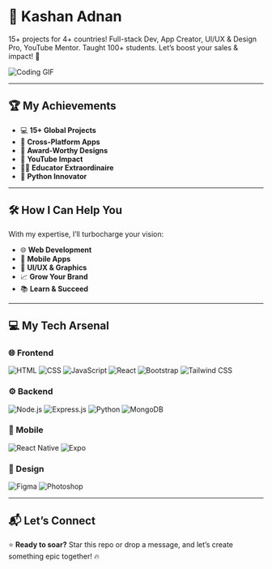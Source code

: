 # 🚀 Kashan Adnan

15+ projects for 4+ countries! Full-stack Dev, App Creator, UI/UX & Design Pro, YouTube Mentor. Taught 100+ students. Let’s boost your sales & impact! 🚀

![Coding GIF](https://media.giphy.com/media/LmNwrBhejkK9EFP504/giphy.gif)

---

## 🏆 My Achievements

- 💻 **15+ Global Projects**
- 📱 **Cross-Platform Apps**
- 🎨 **Award-Worthy Designs**
- 🎥 **YouTube Impact**
- 👨‍🏫 **Educator Extraordinaire**
- 🐍 **Python Innovator**

---

## 🛠️ How I Can Help You

With my expertise, I’ll turbocharge your vision:
- 🌐 **Web Development**
- 📱 **Mobile Apps**
- 🎨 **UI/UX & Graphics**
- 📈 **Grow Your Brand**
- 📚 **Learn & Succeed**

---

## 💻 My Tech Arsenal

### 🌐 Frontend
![HTML](https://skillicons.dev/icons?i=html) ![CSS](https://skillicons.dev/icons?i=css) ![JavaScript](https://skillicons.dev/icons?i=js) ![React](https://skillicons.dev/icons?i=react) ![Bootstrap](https://skillicons.dev/icons?i=bootstrap) ![Tailwind CSS](https://skillicons.dev/icons?i=tailwind)

### ⚙️ Backend
![Node.js](https://skillicons.dev/icons?i=nodejs) ![Express.js](https://skillicons.dev/icons?i=express) ![Python](https://skillicons.dev/icons?i=python) ![MongoDB](https://skillicons.dev/icons?i=mongodb)

### 📱 Mobile
![React Native](https://skillicons.dev/icons?i=react) ![Expo](https://skillicons.dev/icons?i=expo)

### 🎨 Design
![Figma](https://skillicons.dev/icons?i=figma) ![Photoshop](https://skillicons.dev/icons?i=photoshop)

---

## 📬 Let’s Connect

⭐️ **Ready to soar?** Star this repo or drop a message, and let’s create something epic together! 🔥
